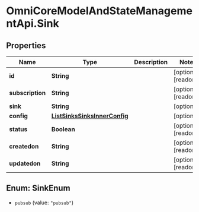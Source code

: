 # OmniCoreModelAndStateManagementApi.Sink

## Properties

Name | Type | Description | Notes
------------ | ------------- | ------------- | -------------
**id** | **String** |  | [optional] [readonly] 
**subscription** | **String** |  | [optional] [readonly] 
**sink** | **String** |  | [optional] 
**config** | [**ListSinksSinksInnerConfig**](ListSinksSinksInnerConfig.md) |  | [optional] 
**status** | **Boolean** |  | [optional] [readonly] 
**createdon** | **String** |  | [optional] [readonly] 
**updatedon** | **String** |  | [optional] [readonly] 



## Enum: SinkEnum


* `pubsub` (value: `"pubsub"`)




